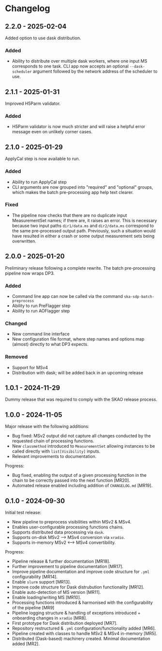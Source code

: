 # Changelog

## 2.2.0 - 2025-02-04

Added option to use dask distribution.

### Added

- Ability to distribute over multiple dask workers, where one input MS corresponds to one task.
  CLI app now accepts an optional `--dask-scheduler` argument followed by the network address of
  the scheduler to use.


## 2.1.1 - 2025-01-31

Improved H5Parm validator.

### Added

- H5Parm validator is now much stricter and will raise a helpful error message even on unlikely corner cases.


## 2.1.0 - 2025-01-29

ApplyCal step is now available to run.

### Added

- Ability to run ApplyCal step
- CLI arguments are now grouped into "required" and "optional" groups, which makes the
  batch pre-processing app help text clearer.

### Fixed

- The pipeline now checks that there are no duplicate input MeasurementSet names; if there are,
  it raises an error. This is necessary because two input paths `dir1/data.ms` and `dir2/data.ms`
  correspond to the same pre-processed output path. Previously, such a situation would have
  resulted in either a crash or some output measurement sets being overwritten.


## 2.0.0 - 2025-01-20

Preliminary release following a complete rewrite. The batch pre-processing pipeline now wraps DP3.

### Added

- Command line app can now be called via the command `ska-sdp-batch-preprocess`
- Ability to run PreFlagger step
- Ability to run AOFlagger step

### Changed

- New command line interface
- New configuration file format, where step names and options map (almost) directly to what DP3 expects.

### Removed

- Support for MSv4
- Distribution with dask; will be added back in an upcoming release


## 1.0.1 - 2024-11-29

Dummy release that was required to comply with the SKAO release process.


## 1.0.0 - 2024-11-05

Major release with the following additions:

* Bug fixed: MSv2 output did not capture all changes conducted by the requested chain of processing functions.
* New `classmethod` introduced to `MeasurementSet` allowing instances to be called directly with `list[Visibility]` inputs.
* Relevant improvements to documentation.

Progress:

* Bug fixed, enabling the output of a given processing function in the chain to be correctly passed into the next function [MR20].
* Automated release enabled including addition of `CHANGELOG.md` [MR19].


## 0.1.0 - 2024-09-30

Initial test release:

* New pipeline to preprocess visibilities within MSv2 & MSv4.
* Enables user-configurable processing functions chains.
* Supports distributed data processing via `dask`.
* Supports on-disk MSv2 --> MSv4 conversion via `xradio`.
* Supports in-memory MSv2 <--> MSv4 convertibility. 


Progress:

* Pipeline release & further documentation [MR18].
* Further improvement to pipeline documentation [MR17].
* Improve pipeline documentation and improve code structure for `.yml` configurability [MR14].
* Enable `slurm` support [MR13].
* Improve code structure for Dask distrubution functionality [MR12].
* Enable auto-detection of MS version [MR11].
* Enable loading/writing MS [MR10].
* Processing functions introduced & harmonised with the configurability of the pipeline [MR9]
* Pipeline logging structure & handling of exceptions introduced + onboarding changes in `xradio` [MR8].
* First prototype for Dask distribution deployed [MR7].
* Repository restructured & `.yml` configuration/functionality added [MR6].
* Pipeline created with classes to handle MSv2 & MSv4 in-memory [MR5].
* Distributed (Dask-based) machinery created. Minimal documentation added [MR2].
